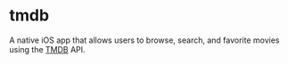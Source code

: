 # tmdb
A native iOS app that allows users to browse, search, and favorite movies using the [TMDB](https://developer.themoviedb.org/docs/getting-started) API.
